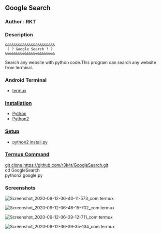 <h2>Google Search</h2>

### Author : RKT ###

### Description ###

   
    &&&&&&&&&&&&&&&&&&&&&&&
     ? ? Google Search ? ?
    &&&&&&&&&&&&&&&&&&&&&&&


Search any website with python code.This program can search any website from terminal.

### Android Terminal ###

<ul>
<li><a href="https://termux.com">termux</li>
</ul>

### Installation ###

<ul>
<li><a href="https://www.python.org">Python</a>
<li><a href="https://www.python.org">Python2
</ul>

### Setup ###

<ul>
<li>python2 install.py</li>
</ul>

### Termux Command ###

git clone https://github.com/r3k4t/GoogleSearch.git
<br>
cd GoogleSearch
<br>
python2 google.py

### Screenshots ###

![Screenshot_2020-09-12-06-40-11-573_com termux](https://user-images.githubusercontent.com/69615463/92984225-85961c80-f4ca-11ea-99a4-894a81e6c530.jpg)

![Screenshot_2020-09-12-06-46-15-702_com termux](https://user-images.githubusercontent.com/69615463/92984193-36e88280-f4ca-11ea-9251-7d7fc897a826.jpg)

![Screenshot_2020-09-12-06-39-12-711_com termux](https://user-images.githubusercontent.com/69615463/92984239-a2325480-f4ca-11ea-8ac0-1e8c7bd99f10.jpg)

![Screenshot_2020-09-12-06-39-35-134_com termux](https://user-images.githubusercontent.com/69615463/92984255-c3934080-f4ca-11ea-990f-7aa9471d6b88.jpg)

